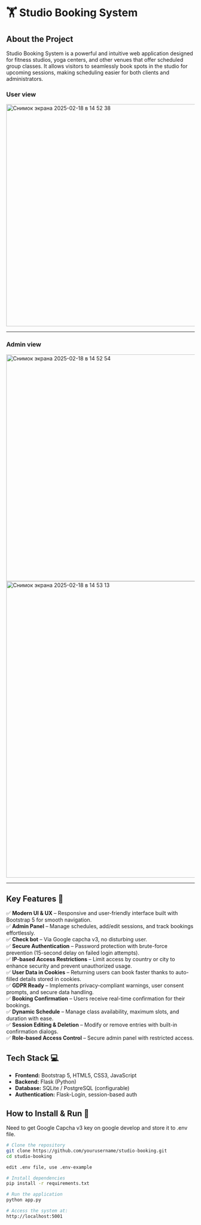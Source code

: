 # 🏋️ Studio Booking System

## About the Project
Studio Booking System is a powerful and intuitive web application designed for fitness studios, yoga centers, and other venues that offer scheduled group classes. It allows visitors to seamlessly book spots in the studio for upcoming sessions, making scheduling easier for both clients and administrators.

### User view
<img width="593" alt="Снимок экрана 2025-02-18 в 14 52 38" src="https://github.com/user-attachments/assets/bd50ca81-5bc3-420a-8ff2-eefd4796dc6f" />
<hr>

### Admin view

<img width="605" alt="Снимок экрана 2025-02-18 в 14 52 54" src="https://github.com/user-attachments/assets/ccdcf23c-a792-4627-badc-7338ef2bb1dd" />

<img width="791" alt="Снимок экрана 2025-02-18 в 14 53 13" src="https://github.com/user-attachments/assets/974cd06c-7175-4820-a015-1cc2c3b0f2a2" />
<hr>

## Key Features 🚀
✅ **Modern UI & UX** – Responsive and user-friendly interface built with Bootstrap 5 for smooth navigation.  
✅ **Admin Panel** – Manage schedules, add/edit sessions, and track bookings effortlessly.  
✅ **Check bot** – Via Google capcha v3, no disturbing user.  
✅ **Secure Authentication** – Password protection with brute-force prevention (15-second delay on failed login attempts).  
✅ **IP-based Access Restrictions** – Limit access by country or city to enhance security and prevent unauthorized usage.  
✅ **User Data in Cookies** – Returning users can book faster thanks to auto-filled details stored in cookies.  
✅ **GDPR Ready** – Implements privacy-compliant warnings, user consent prompts, and secure data handling.  
✅ **Booking Confirmation** – Users receive real-time confirmation for their bookings.  
✅ **Dynamic Schedule** – Manage class availability, maximum slots, and duration with ease.  
✅ **Session Editing & Deletion** – Modify or remove entries with built-in confirmation dialogs.  
✅ **Role-based Access Control** – Secure admin panel with restricted access.  

## Tech Stack 💻
- **Frontend:** Bootstrap 5, HTML5, CSS3, JavaScript
- **Backend:** Flask (Python)
- **Database:** SQLite / PostgreSQL (configurable)
- **Authentication:** Flask-Login, session-based auth

## How to Install & Run 🚀

Need to get Google Capcha v3 key on google develop and store it to .env file.

```bash
# Clone the repository
git clone https://github.com/yourusername/studio-booking.git
cd studio-booking

edit .env file, use .env-example

# Install dependencies
pip install -r requirements.txt

# Run the application
python app.py

# Access the system at:
http://localhost:5001
```
